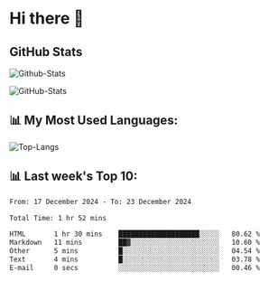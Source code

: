 # Hi there 👋

## GitHub Stats
![Github-Stats](https://github-readme-stats-sigma-five.vercel.app/api?username=ltorson&show_icons=true&theme=radical&count_private=true&show=reviews,discussions_started,discussions_answered,prs_merged,prs_merged_percentage)

![GitHub-Stats](https://github-readme-stats.vercel.app/api/wakatime?username=LeeTorson&theme=synthwave&size_weight=0.5&count_weight=0.5&title_color=36F9F6&langs_count=10&count_private=true)

## 📊 My Most Used Languages:
![Top-Langs](https://github-readme-stats-sigma-five.vercel.app/api/top-langs/?username=LTorson&layout=compact&langs_count=10)


## 📊 Last week's Top 10:
<!--START_SECTION:waka-->

```txt
From: 17 December 2024 - To: 23 December 2024

Total Time: 1 hr 52 mins

HTML       1 hr 30 mins    ████████████████████░░░░░   80.62 %
Markdown   11 mins         ██▓░░░░░░░░░░░░░░░░░░░░░░   10.60 %
Other      5 mins          █░░░░░░░░░░░░░░░░░░░░░░░░   04.54 %
Text       4 mins          █░░░░░░░░░░░░░░░░░░░░░░░░   03.78 %
E-mail     0 secs          ░░░░░░░░░░░░░░░░░░░░░░░░░   00.46 %
```

<!--END_SECTION:waka-->
